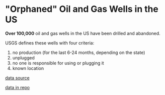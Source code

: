 # "Orphaned" Oil and Gas Wells in the US

**Over 100,000** oil and gas wells in the US have been drilled and abandoned.

USGS defines these wells with four criteria:

1. no production (for the last 6-24 months, depending on the state)
2. unplugged
3. no one is responsible for using or plugging it
4. known location

[data source](https://www.sciencebase.gov/catalog/item/62ebd67bd34eacf539724c56)

[data in repo](https://github.com/aron-walker/up221-aron/data/US_orphaned_wells.csv)


